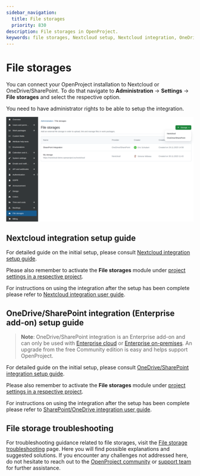 ```yaml
---
sidebar_navigation:
  title: File storages
  priority: 830
description: File storages in OpenProject.
keywords: file storages, Nextcloud setup, Nextcloud integration, OneDrive setup, Sharepoint setup, OneDrive, Sharepoint
---
```


# File storages

You can connect your OpenProject installation to Nextcloud or OneDrive/SharePoint. To do that navigate to **Administration** -> **Settings** -> **File storages** and select the respective option.

You need to have administrator rights to be able to setup the integration.

![Files storages in OpenProject administration](openproject_admin_guide_file_storages.png)

## Nextcloud integration setup guide

For detailed guide on the initial setup, please consult [Nextcloud integration setup guide](../integrations/nextcloud/).

Please also remember to activate the **File storages** module under [project settings in a respective project](../../user-guide/projects/project-settings/files/).

For instructions on using the integration after the setup has been complete please refer to [Nextcloud integration user guide](../../user-guide/file-management/nextcloud-integration/).

## OneDrive/SharePoint integration (Enterprise add-on) setup guide

> **Note**: OneDrive/SharePoint integration is an Enterprise add-on and can only be used with [Enterprise cloud](../../enterprise-guide/enterprise-cloud-guide/) or [Enterprise on-premises](../../enterprise-guide/enterprise-on-premises-guide/). An upgrade from the free Community edition is easy and helps support OpenProject.

For detailed guide on the initial setup, please consult [OneDrive/SharePoint integration setup guide](../integrations/one-drive/).

Please also remember to activate the **File storages** module under [project settings in a respective project](../../user-guide/projects/project-settings/files/).

For instructions on using the integration after the setup has been complete please refer to [SharePoint/OneDrive integration user guide](../../user-guide/file-management/one-drive-integration/).

## File storage troubleshooting

For troubleshooting guidance related to file storages, visit the [File storage troubleshooting](./file-storage-troubleshooting) page. Here you will find possible explanations and suggested solutions. If you encounter any  challenges not addressed here, do not hesitate to reach out to the [OpenProject community](https://community.openproject.org/projects/openproject/forums) or [support team](https://www.openproject.org/contact/) for further assistance.
